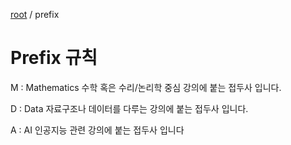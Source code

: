 [root](./README.md) / prefix

# Prefix 규칙

M : Mathematics 수학 혹은 수리/논리학 중심 강의에 붙는 접두사 입니다.

D : Data 자료구조나 데이터를 다루는 강의에 붙는 접두사 입니다.

A : AI 인공지능 관련 강의에 붙는 접두사 입니다
